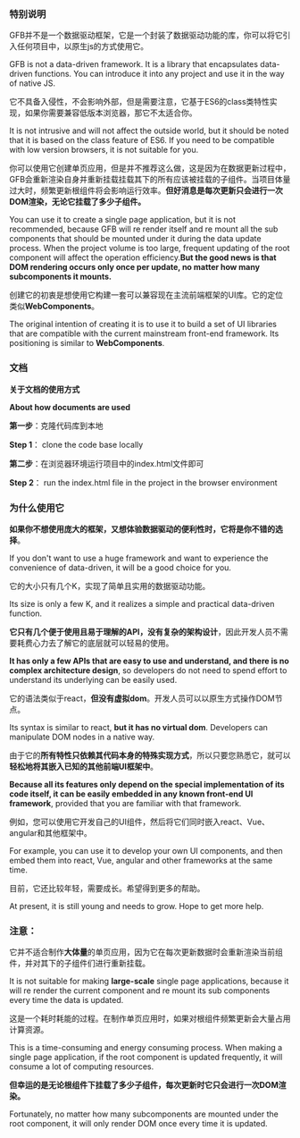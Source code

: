 ### 特别说明
GFB并不是一个数据驱动框架，它是一个封装了数据驱动功能的库，你可以将它引入任何项目中，以原生js的方式使用它。

GFB is not a data-driven framework. It is a library that encapsulates data-driven functions. You can introduce it into any project and use it in the way of native JS.

它不具备入侵性，不会影响外部，但是需要注意，它基于ES6的class类特性实现，如果你需要兼容低版本浏览器，那它不太适合你。

It is not intrusive and will not affect the outside world, but it should be noted that it is based on the class feature of ES6. If you need to be compatible with low version browsers, it is not suitable for you.

你可以使用它创建单页应用，但是并不推荐这么做，这是因为在数据更新过程中，GFB会重新渲染自身并重新挂载挂载其下的所有应该被挂载的子组件。当项目体量过大时，频繁更新根组件将会影响运行效率。**但好消息是每次更新只会进行一次DOM渲染，无论它挂载了多少子组件。**

You can use it to create a single page application, but it is not recommended, because GFB will re render itself and re mount all the sub components that should be mounted under it during the data update process. When the project volume is too large, frequent updating of the root component will affect the operation efficiency.**But the good news is that DOM rendering occurs only once per update, no matter how many subcomponents it mounts.**

创建它的初衷是想使用它构建一套可以兼容现在主流前端框架的UI库。它的定位类似**WebComponents**。

The original intention of creating it is to use it to build a set of UI libraries that are compatible with the current mainstream front-end framework. Its positioning is similar to **WebComponents**.


### 文档
**关于文档的使用方式**

**About how documents are used**

**第一步**：克隆代码库到本地

**Step 1**： clone the code base locally

**第二步**：在浏览器环境运行项目中的index.html文件即可

**Step 2**： run the index.html file in the project in the browser environment


### 为什么使用它
**如果你不想使用庞大的框架，又想体验数据驱动的便利性时，它将是你不错的选择**。

If you don't want to use a huge framework and want to experience the convenience of data-driven, it will be a good choice for you.

它的大小只有几个K，实现了简单且实用的数据驱动功能。

Its size is only a few K, and it realizes a simple and practical data-driven function.

**它只有几个便于使用且易于理解的API，没有复杂的架构设计**，因此开发人员不需要耗费心力去了解它的底层就可以轻易的使用。

**It has only a few APIs that are easy to use and understand, and there is no complex architecture design**, so developers do not need to spend effort to understand its underlying can be easily used.

它的语法类似于react，**但没有虚拟dom**。开发人员可以以原生方式操作DOM节点。

Its syntax is similar to react, **but it has no virtual dom**. Developers can manipulate DOM nodes in a native way.

由于它的**所有特性只依赖其代码本身的特殊实现方式**，所以只要您熟悉它，就可以**轻松地将其嵌入已知的其他前端UI框架中**。

**Because all its features only depend on the special implementation of its code itself, it can be easily embedded in any known front-end UI framework**, provided that you are familiar with that framework.

例如，您可以使用它开发自己的UI组件，然后将它们同时嵌入react、Vue、angular和其他框架中。

For example, you can use it to develop your own UI components, and then embed them into react, Vue, angular and other frameworks at the same time.

目前，它还比较年轻，需要成长。希望得到更多的帮助。

At present, it is still young and needs to grow. Hope to get more help.


### 注意：

它并不适合制作**大体量**的单页应用，因为它在每次更新数据时会重新渲染当前组件，并对其下的子组件们进行重新挂载。

It is not suitable for making **large-scale** single page applications, because it will re render the current component and re mount its sub components every time the data is updated.

这是一个耗时耗能的过程。在制作单页应用时，如果对根组件频繁更新会大量占用计算资源。

This is a time-consuming and energy consuming process. When making a single page application, if the root component is updated frequently, it will consume a lot of computing resources.

**但幸运的是无论根组件下挂载了多少子组件，每次更新时它只会进行一次DOM渲染。**

Fortunately, no matter how many subcomponents are mounted under the root component, it will only render DOM once every time it is updated.